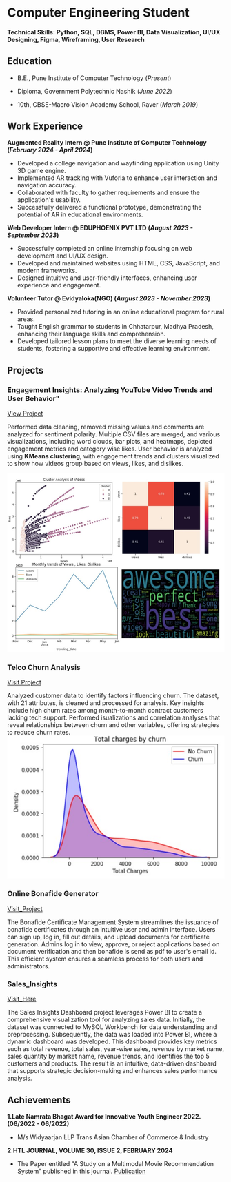 
# Computer Engineering Student

#### Technical Skills: Python, SQL, DBMS, Power BI, Data Visualization, UI/UX Designing, Figma, Wireframing, User Research

## Education
- B.E., Pune Institute of Computer Technology (_Present_)
                		
- Diploma, Government Polytechnic Nashik (_June 2022_)
  
- 10th, CBSE-Macro Vision Academy School, Raver (_March 2019_)

## Work Experience
**Augmented Reality Intern @ Pune Institute of Computer Technology (_February 2024 - April 2024_)**
- Developed a college navigation and wayfinding application using Unity 3D game engine. 
- Implemented AR tracking with Vuforia to enhance user interaction and navigation accuracy. 
- Collaborated with faculty to gather requirements and ensure the application's usability. 
- Successfully delivered a functional prototype, demonstrating the potential of AR in educational environments.

**Web Developer Intern  @ EDUPHOENIX PVT LTD (_August 2023 - September 2023_)**
- Successfully completed an online internship focusing on web development and UI/UX design. 
- Developed and maintained websites using HTML, CSS, JavaScript, and modern frameworks. 
- Designed intuitive and user-friendly interfaces, enhancing user experience and engagement. 

**Volunteer Tutor @ Evidyaloka(NGO) (_August 2023 - November 2023_)**
- Provided personalized tutoring in an online educational program for rural areas. 
- Taught English grammar to students in Chhatarpur, Madhya Pradesh, enhancing their language skills and comprehension. 
- Developed tailored lesson plans to meet the diverse learning needs of students, fostering a supportive and effective learning environment. 

## Projects
### Engagement Insights: Analyzing YouTube Video Trends and User Behavior" 
[View Project](https://github.com/dnyaneshwarihole/Engagement-Insights-Analyzing-YouTube-Video-Trends-and-User-Behavior-)

Performed data cleaning, removed missing values and comments are analyzed for sentiment polarity. Multiple CSV files are merged, and various visualizations, including word clouds, bar plots, and heatmaps, depicted engagement metrics and category wise likes. User behavior is analyzed using **KMeans clustering**, with engagement trends and clusters visualized to show how videos group based on views, likes, and dislikes. 

![Youtube Analysis](/assets/img/Youtube_analysis.jpg)

### Telco Churn Analysis 
[Visit Project](https://github.com/dnyaneshwarihole/Telco-Churn-Analysis)

Analyzed customer data to identify factors influencing churn. The dataset, with 21 attributes, is cleaned and processed for analysis. Key insights include high churn rates among month-to-month contract customers lacking tech support. Performed isualizations and correlation analyses that reveal relationships between churn and other variables, offering strategies to reduce churn rates.
![Churn Analysis](/assets/img/churn.jpg)

### Online Bonafide Generator
[Visit_Project](https://github.com/dnyaneshwarihole/Online-Bonafide-Generetor)

The Bonafide Certificate Management System streamlines the issuance of bonafide certificates through an intuitive user and admin interface. Users can sign up, log in, fill out details, and upload documents for certificate generation. Admins log in to view, approve, or reject applications based on document verification and then bonafide is send as pdf to user's email id. This efficient system ensures a seamless process for both users and administrators.

### Sales_Insights
[Visit_Here](https://github.com/dnyaneshwarihole/Sales-Insight-PowerBI-Dashboard)

The Sales Insights Dashboard project leverages Power BI to create a comprehensive visualization tool for analyzing sales data. Initially, the dataset was connected to MySQL Workbench for data understanding and preprocessing. Subsequently, the data was loaded into Power BI, where a dynamic dashboard was developed. This dashboard provides key metrics such as total revenue, total sales, year-wise sales, revenue by market name, sales quantity by market name, revenue trends, and identifies the top 5 customers and products. The result is an intuitive, data-driven dashboard that supports strategic decision-making and enhances sales performance analysis.

## Achievements
**1.Late Namrata Bhagat Award for Innovative Youth Engineer 2022. (06/2022 - 06/2022)**
- M/s Widyaarjan LLP Trans Asian Chamber of Commerce & Industry

**2.HTL JOURNAL, VOLUME 30, ISSUE 2, FEBRUARY 2024**
- The Paper entitled "A Study on a Multimodal Movie Recommendation System" published in this journal.
[Publication](https://gjstx-e.cn/volume-30-issue-2-february-2024/)

